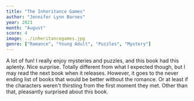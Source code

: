 ```yaml
---
title: "The Inheritance Games"
author: "Jennifer Lynn Barnes"
year: 2021
month: "August"
score: 4
image: ../inheritancegames.jpg
genre: ["Romance", "Young Adult", "Puzzles", "Mystery"]
---
```


A lot of fun! I really enjoy mysteries and puzzles, and this book had this aplenty. Nice surprise. Totally different from what I expected though, but I may read the next book when it releases. However, it goes to the never ending list of books that would be better without the romance. Or at least if the characters weren't thirsting from the first moment they met. Other than that, pleasantly surprised about this book.
